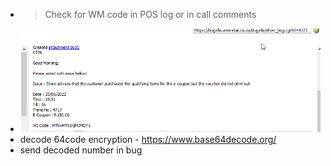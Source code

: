 - > Check for WM code in POS log or in call comments
- ![image.png](../assets/image_1656158311525_0.png)
- decode 64code encryption - https://www.base64decode.org/
- send decoded number in bug